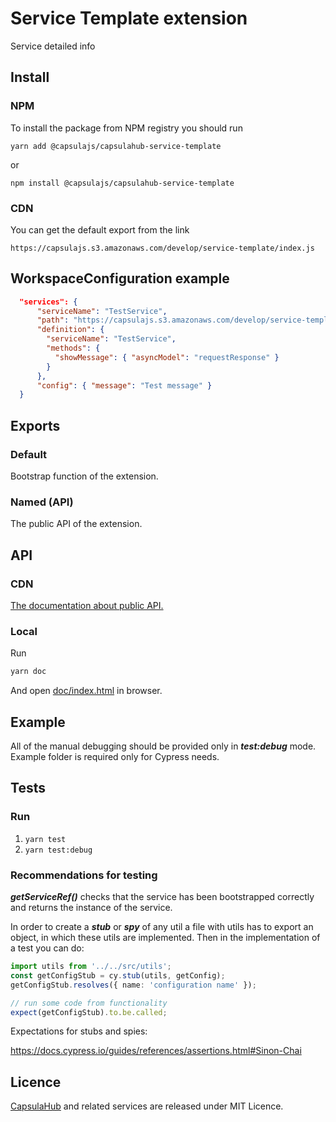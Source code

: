 # Service Template extension

Service detailed info

## Install

### NPM

To install the package from NPM registry you should run

```
yarn add @capsulajs/capsulahub-service-template
```


or
```
npm install @capsulajs/capsulahub-service-template
```

### CDN

You can get the default export from the link

```
https://capsulajs.s3.amazonaws.com/develop/service-template/index.js
```

## WorkspaceConfiguration example

```json
  "services": {
      "serviceName": "TestService",
      "path": "https://capsulajs.s3.amazonaws.com/develop/service-template/index.js",
      "definition": {
        "serviceName": "TestService",
        "methods": {
          "showMessage": { "asyncModel": "requestResponse" }
        }
      },
      "config": { "message": "Test message" }
  }
```

## Exports

### Default

Bootstrap function of the extension.

### Named (API)

The public API of the extension.

## API

### CDN

[The documentation about public API.](https://capsulajs.s3.amazonaws.com/develop/service-template/doc/index.html)

### Local

Run 

```bash
yarn doc
```

And open [doc/index.html](./doc/index.html) in browser.


## Example

All of the manual debugging should be provided only in _**test:debug**_ mode. Example folder is required only for Cypress needs.

## Tests

### Run

1) `yarn test`
2) `yarn test:debug`

### Recommendations for testing

**_getServiceRef()_** checks that the service has been bootstrapped correctly and returns the instance of the service.

In order to create a **_stub_** or **_spy_** of any util a file with utils has to export an object, in which these utils
are implemented. Then in the implementation of a test you can do:

```typescript
import utils from '../../src/utils';
const getConfigStub = cy.stub(utils, getConfig);
getConfigStub.resolves({ name: 'configuration name' });

// run some code from functionality
expect(getConfigStub).to.be.called;
```

Expectations for stubs and spies:

<https://docs.cypress.io/guides/references/assertions.html#Sinon-Chai>

## Licence

[CapsulaHub](https://github.com/capsulajs/capsulahub) and related services are released under MIT Licence.
